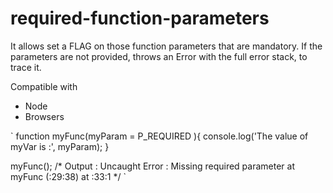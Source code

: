 # required-function-parameters

It allows set a FLAG on those function parameters that are mandatory. If the parameters are not provided, throws an Error with the full error stack, to trace it. 

Compatible with 
- Node
- Browsers

`
function myFunc(myParam = P_REQUIRED ){
	console.log('The value of myVar is :', myParam);
}

myFunc();
/*
Output :
Uncaught Error : Missing required parameter 
    at myFunc (<anonymous>:29:38)
    at <anonymous>:33:1
*/
`
